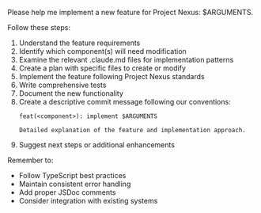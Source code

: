 Please help me implement a new feature for Project Nexus: $ARGUMENTS.

Follow these steps:

1. Understand the feature requirements
2. Identify which component(s) will need modification
3. Examine the relevant .claude.md files for implementation patterns
4. Create a plan with specific files to create or modify
5. Implement the feature following Project Nexus standards
6. Write comprehensive tests
7. Document the new functionality
8. Create a descriptive commit message following our conventions:
   ```
   feat(<component>): implement $ARGUMENTS
   
   Detailed explanation of the feature and implementation approach.
   ```
9. Suggest next steps or additional enhancements

Remember to:
- Follow TypeScript best practices
- Maintain consistent error handling
- Add proper JSDoc comments
- Consider integration with existing systems